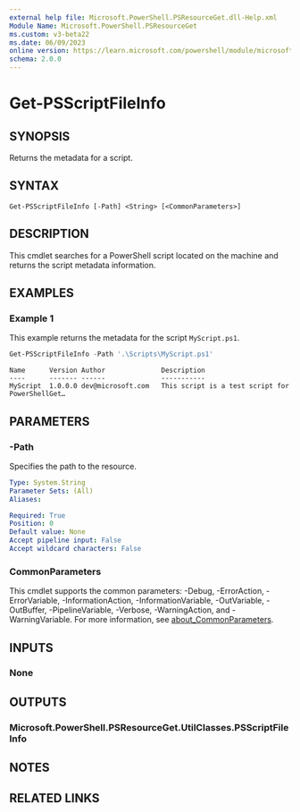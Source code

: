 ```yaml
---
external help file: Microsoft.PowerShell.PSResourceGet.dll-Help.xml
Module Name: Microsoft.PowerShell.PSResourceGet
ms.custom: v3-beta22
ms.date: 06/09/2023
online version: https://learn.microsoft.com/powershell/module/microsoft.powershell.psresourceget/get-psscriptfileinfo?view=powershellget-3.x&WT.mc_id=ps-gethelp
schema: 2.0.0
---
```


# Get-PSScriptFileInfo

## SYNOPSIS

Returns the metadata for a script.

## SYNTAX

```
Get-PSScriptFileInfo [-Path] <String> [<CommonParameters>]
```

## DESCRIPTION

This cmdlet searches for a PowerShell script located on the machine and returns the script metadata
information.

## EXAMPLES

### Example 1

This example returns the metadata for the script `MyScript.ps1`.

```powershell
Get-PSScriptFileInfo -Path '.\Scripts\MyScript.ps1'
```

```Output
Name      Version Author              Description
----      ------- ------              -----------
MyScript  1.0.0.0 dev@microsoft.com   This script is a test script for PowerShellGet…
```

## PARAMETERS

### -Path

Specifies the path to the resource.

```yaml
Type: System.String
Parameter Sets: (All)
Aliases:

Required: True
Position: 0
Default value: None
Accept pipeline input: False
Accept wildcard characters: False
```

### CommonParameters

This cmdlet supports the common parameters: -Debug, -ErrorAction, -ErrorVariable,
-InformationAction, -InformationVariable, -OutVariable, -OutBuffer, -PipelineVariable, -Verbose,
-WarningAction, and -WarningVariable. For more information, see
[about_CommonParameters](http://go.microsoft.com/fwlink/?LinkID=113216).

## INPUTS

### None

## OUTPUTS

### Microsoft.PowerShell.PSResourceGet.UtilClasses.PSScriptFileInfo

## NOTES

## RELATED LINKS
